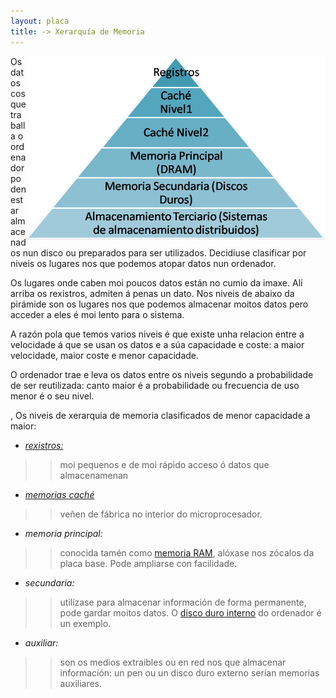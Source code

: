 ```yaml
---
layout: placa
title: -> Xerarquía de Memoria
---
```


<img style="float: right;" alt="xerarquía de memoria" src="/imaxes/xerarquia.png">
Os datos cos que traballa o ordenador poden estar almacenados nun disco ou preparados para ser utilizados. Decidiuse clasificar por niveis os lugares nos que podemos atopar datos nun ordenador.

Os lugares onde caben moi poucos datos están no cumio da imaxe. Alí arriba os rexistros, admiten á penas un dato. Nos niveis de abaixo da pirámide son os lugares nos que podemos almacenar moitos datos pero acceder a eles é moi lento para o sistema.

A razón pola que temos varios niveis é que existe unha relacion entre a velocidade á que se usan os datos e a súa capacidade e coste: a maior velocidade, maior coste e menor capacidade.

O ordenador trae e leva os datos entre os niveis segundo a probabilidade de ser reutilizada: canto maior é a probabilidade ou frecuencia de uso menor é o seu nivel.

, Os niveis de xerarquia de memoria clasificados de menor capacidade a maior:

* [_rexistros:_]({{site.url}}/placa/10rexistros)

>> moi pequenos e de moi rápido acceso ó datos que almacenamenan

* [_memorias caché_]({{site.url}}/placa/08cache)

>> veñen de fábrica no interior do microprocesador.


* _memoria principal:_

>> conocida tamén como [memoria RAM]({{site.url}}/placa/09RAM), alóxase nos zócalos da placa base. Pode ampliarse con facilidade.

* _secundaria:_

>> utilízase para almacenar información de forma permanente, pode gardar moitos datos. O [disco duro interno]({{site.url}}/montaxe/10discoDuro) do ordenador é un exemplo.

* _auxiliar:_

>>son os medios extraibles ou en red nos que almacenar información: un pen ou un disco duro externo serían memorias auxiliares.

